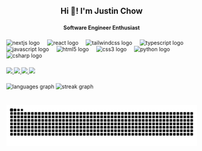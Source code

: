 <h2 align="center">Hi 👋! I'm Justin Chow</h2>

###

<h4 align="center">Software Engineer Enthusiast</h4>

###

<div align="left">
  <img src="https://cdn.jsdelivr.net/gh/devicons/devicon/icons/nextjs/nextjs-original.svg" height="30" alt="nextjs logo"  />
  <img width="12" />
  <img src="https://cdn.jsdelivr.net/gh/devicons/devicon/icons/react/react-original.svg" height="30" alt="react logo"  />
  <img width="12" />
  <img src="https://cdn.simpleicons.org/tailwindcss/06B6D4" height="30" alt="tailwindcss logo"  />
  <img width="12" />
  <img src="https://cdn.jsdelivr.net/gh/devicons/devicon/icons/typescript/typescript-original.svg" height="30" alt="typescript logo"  />
  <img width="12" />
  <img src="https://cdn.jsdelivr.net/gh/devicons/devicon/icons/javascript/javascript-original.svg" height="30" alt="javascript logo"  />
  <img width="12" />
  <img src="https://cdn.jsdelivr.net/gh/devicons/devicon/icons/html5/html5-original.svg" height="30" alt="html5 logo"  />
  <img width="12" />
  <img src="https://cdn.jsdelivr.net/gh/devicons/devicon/icons/css3/css3-original.svg" height="30" alt="css3 logo"  />
  <img width="12" />
  <img src="https://cdn.jsdelivr.net/gh/devicons/devicon/icons/python/python-original.svg" height="30" alt="python logo"  />
  <img width="12" />
  <img src="https://cdn.jsdelivr.net/gh/devicons/devicon/icons/csharp/csharp-original.svg" height="30" alt="csharp logo"  />
</div>

###

<div style="display: inline-block;">
  <a href="https://justin.chow.my.id" target="blank">
    <img src="https://img.shields.io/badge/justin.chow.my.id-000000?style=for-the-badge&logo=home&logoColor=white"/>
  </a>
  <a href="mailto:justin.chow05@gmail.com" target="blank">
    <img src="https://img.shields.io/badge/justin.chow05@gmail.com-000000?style=for-the-badge&logo=gmail&logoColor=white"/>
  </a>
  <a href="https://instagram.com/justinnchoww" target="blank">
    <img src="https://img.shields.io/badge/instagram-000000?style=for-the-badge&logo=instagram&logoColor=white"/>
  </a>
  <a href="https://linkedin.com/in/chowjustin" target="blank">
    <img src="https://img.shields.io/badge/linkedin-000000?style=for-the-badge&logo=linkedin&logoColor=white"/>
  </a>
</div>

###

<div align="left">
  <img src="https://github-readme-stats.vercel.app/api/top-langs?username=chowjustin&locale=en&hide_title=false&layout=compact&card_width=320&langs_count=5&theme=dracula&hide_border=false" height="150" alt="languages graph"  />
  <img src="https://streak-stats.demolab.com?user=chowjustin&locale=en&mode=daily&theme=dracula&hide_border=false&border_radius=5" height="150" alt="streak graph"  />
</div>

###

<br clear="both">

<img src="https://raw.githubusercontent.com/chowjustin/chowjustin/output/snake.svg" alt="Snake animation" />

###
